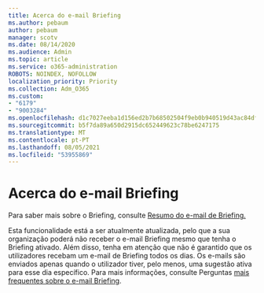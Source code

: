 ```yaml
---
title: Acerca do e-mail Briefing
ms.author: pebaum
author: pebaum
manager: scotv
ms.date: 08/14/2020
ms.audience: Admin
ms.topic: article
ms.service: o365-administration
ROBOTS: NOINDEX, NOFOLLOW
localization_priority: Priority
ms.collection: Adm_O365
ms.custom:
- "6179"
- "9003284"
ms.openlocfilehash: d1c7027eeba1d156ed2b7b68502504f9eb0b940519d43ac84df1c94435260101
ms.sourcegitcommit: b5f7da89a650d2915dc652449623c78be6247175
ms.translationtype: MT
ms.contentlocale: pt-PT
ms.lasthandoff: 08/05/2021
ms.locfileid: "53955869"
---
```

# <a name="about-briefing-email"></a>Acerca do e-mail Briefing

Para saber mais sobre o Briefing, consulte [Resumo do e-mail de Briefing.](https://docs.microsoft.com/briefing/be-overview)  

Esta funcionalidade está a ser atualmente atualizada, pelo que a sua organização poderá não receber o e-mail Briefing mesmo que tenha o Briefing ativado. Além disso, tenha em atenção que não é garantido que os utilizadores recebam um e-mail de Briefing todos os dias. Os e-mails são enviados apenas quando o utilizador tiver, pelo menos, uma sugestão ativa para esse dia específico. Para mais informações, consulte Perguntas [mais frequentes sobre o e-mail Briefing](https://docs.microsoft.com/briefing/be-faqs).